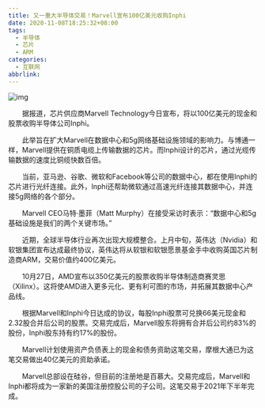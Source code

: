 ```yaml
---
title: 又一重大半导体交易！Marvell宣布100亿美元收购Inphi
date: 2020-11-08T18:25:32+08:00
tags:
  - 半导体
  - 芯片
  - ARM
categories:
  - 互联网
abbrlink:
---
```


![img](https://cdn.jsdelivr.net/gh/yakeing/Documentation@main/Hexo/images/3092-kcaeqzy1987233.jpg)

　　据报道，芯片供应商Marvell Technology今日宣布，将以100亿美元的现金和股票收购半导体公司Inphi。

　　此举旨在扩大Marvell在数据中心和5g网络基础设施领域的影响力。与博通一样，Marvell提供在铜质电缆上传输数据的芯片。而Inphi设计的芯片，通过光缆传输数据的速度比铜缆快数百倍。

　　当前，亚马逊、谷歌、微软和Facebook等公司的数据中心，都在使用Inphi的芯片进行光纤连接。此外，Inphi还帮助微软通过高速光纤连接其数据中心，并连接5g网络的各个部分。

　　Marvell CEO马特·墨菲（Matt Murphy）在接受采访时表示：“数据中心和5g基础设施是我们的两个关键市场。”

　　近期，全球半导体行业再次出现大规模整合。上月中旬，英伟达（Nvidia）和软银集团宣布达成最终协议，英伟达将从软银和软银愿景基金手中收购英国芯片制造商ARM，交易价值约400亿美元。

　　10月27日，AMD宣布以350亿美元的股票收购半导体制造商赛灵思（Xilinx）。这将使AMD进入更多元化、更有利可图的市场，并拓展其数据中心产品线。

　　根据Marvell和Inphi今日达成的协议，每股Inphi股票可兑换66美元现金和2.32股合并后公司的股票。交易完成后，Marvell股东将拥有合并后公司约83%的股份，Inphi股东持有约17%的股份。

　　Marvell计划使用资产负债表上的现金和债务资助这笔交易，摩根大通已为这笔交易做出40亿美元的资助承诺。

　　Marvell总部设在硅谷，但目前的注册地是百慕大。交易完成后，Marvell和Inphi都将成为一家新的美国注册控股公司的子公司。这笔交易于2021年下半年完成。